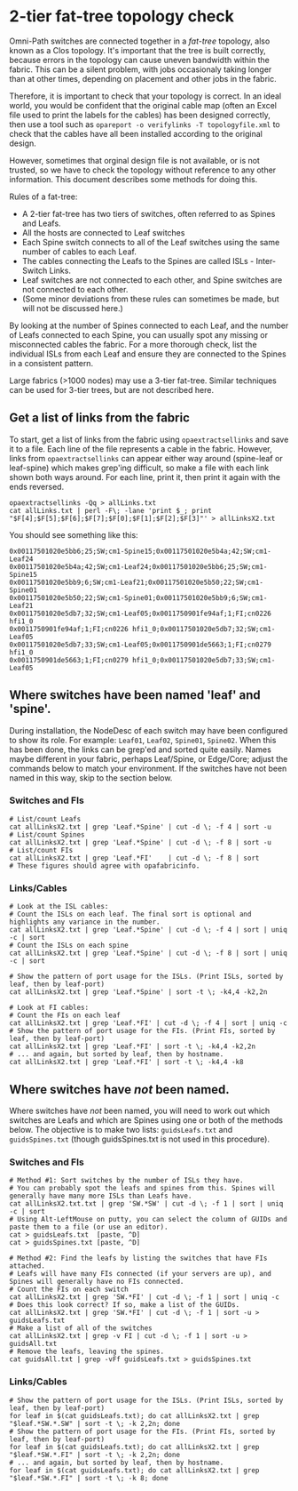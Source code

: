
# 2-tier fat-tree topology check

Omni-Path switches are connected together in a *fat-tree* topology, also known as a Clos topology.
It's important that the tree is built correctly, because errors in the topology can cause uneven bandwidth within the fabric.
This can be a silent problem, with jobs occasionaly taking longer than at other times, depending on placement and other jobs in the fabric.

Therefore, it is important to check that your topology is correct. In an ideal world, you would be confident that the original cable map
(often an Excel file used to print the labels for the cables) has been designed correctly,
then use a tool such as ```opareport -o verifylinks -T topologyfile.xml``` to check that the cables have all been installed according to the original design.

However, sometimes that orginal design file is not available, or is not trusted, so we have to check the topology without reference to any other information.
This document describes some methods for doing this.

Rules of a fat-tree:
- A 2-tier fat-tree has two tiers of switches, often referred to as Spines and Leafs.
- All the hosts are connected to Leaf switches
- Each Spine switch connects to all of the Leaf switches using the same number of cables to each Leaf.
- The cables connecting the Leafs to the Spines are called ISLs - Inter-Switch Links.
- Leaf switches are not connected to each other, and Spine switches are not connected to each other.
- (Some minor deviations from these rules can sometimes be made, but will not be discussed here.)

By looking at the number of Spines connected to each Leaf, and the number of Leafs connected to each Spine,
you can usually spot any missing or misconnected cables the fabric.
For a more thorough check, list the individual ISLs from each Leaf and ensure they are connected to the Spines in a consistent pattern.

Large fabrics (>1000 nodes) may use a 3-tier fat-tree. Similar techniques can be used for 3-tier trees, but are not described here.

## Get a list of links from the fabric
To start, get a list of links from the fabric using ```opaextractsellinks``` and save it to a file. Each line of the file represents a cable in the fabric.
However, links from ```opaextractsellinks``` can appear either way around (spine-leaf or leaf-spine) which makes grep'ing difficult,
so make a file with each link shown both ways around. For each line, print it, then print it again with the ends reversed.
```
opaextractsellinks -Qq > allLinks.txt
cat allLinks.txt | perl -F\; -lane 'print $_; print "$F[4];$F[5];$F[6];$F[7];$F[0];$F[1];$F[2];$F[3]"' > allLinksX2.txt
```
You should see something like this:
```
0x00117501020e5bb6;25;SW;cm1-Spine15;0x00117501020e5b4a;42;SW;cm1-Leaf24
0x00117501020e5b4a;42;SW;cm1-Leaf24;0x00117501020e5bb6;25;SW;cm1-Spine15
0x00117501020e5bb9;6;SW;cm1-Leaf21;0x00117501020e5b50;22;SW;cm1-Spine01
0x00117501020e5b50;22;SW;cm1-Spine01;0x00117501020e5bb9;6;SW;cm1-Leaf21
0x00117501020e5db7;32;SW;cm1-Leaf05;0x0011750901fe94af;1;FI;cn0226 hfi1_0
0x0011750901fe94af;1;FI;cn0226 hfi1_0;0x00117501020e5db7;32;SW;cm1-Leaf05
0x00117501020e5db7;33;SW;cm1-Leaf05;0x0011750901de5663;1;FI;cn0279 hfi1_0
0x0011750901de5663;1;FI;cn0279 hfi1_0;0x00117501020e5db7;33;SW;cm1-Leaf05
```
## Where switches have been named 'leaf' and 'spine'.
During installation, the NodeDesc of each switch may have been configured to show its role.
For example: ```Leaf01```, ```Leaf02```, ```Spine01```, ```Spine02```.
When this has been done, the links can be grep'ed and sorted quite easily.
Names maybe different in your fabric, perhaps Leaf/Spine, or Edge/Core; adjust the commands below to match your environment.
If the switches have not been named in this way, skip to the section below.

### Switches and FIs
```
# List/count Leafs
cat allLinksX2.txt | grep 'Leaf.*Spine' | cut -d \; -f 4 | sort -u
# List/count Spines
cat allLinksX2.txt | grep 'Leaf.*Spine' | cut -d \; -f 8 | sort -u
# List/count FIs
cat allLinksX2.txt | grep 'Leaf.*FI'    | cut -d \; -f 8 | sort
# These figures should agree with opafabricinfo.
```
### Links/Cables
```
# Look at the ISL cables:
# Count the ISLs on each leaf. The final sort is optional and highlights any variance in the number.
cat allLinksX2.txt | grep 'Leaf.*Spine' | cut -d \; -f 4 | sort | uniq -c | sort
# Count the ISLs on each spine
cat allLinksX2.txt | grep 'Leaf.*Spine' | cut -d \; -f 8 | sort | uniq -c | sort

# Show the pattern of port usage for the ISLs. (Print ISLs, sorted by leaf, then by leaf-port)
cat allLinksX2.txt | grep 'Leaf.*Spine' | sort -t \; -k4,4 -k2,2n
```
```
# Look at FI cables:
# Count the FIs on each leaf
cat allLinksX2.txt | grep 'Leaf.*FI' | cut -d \; -f 4 | sort | uniq -c
# Show the pattern of port usage for the FIs. (Print FIs, sorted by leaf, then by leaf-port)
cat allLinksX2.txt | grep 'Leaf.*FI' | sort -t \; -k4,4 -k2,2n
# ... and again, but sorted by leaf, then by hostname.
cat allLinksX2.txt | grep 'Leaf.*FI' | sort -t \; -k4,4 -k8
```

## Where switches have *not* been named.
Where switches have *not* been named, you will need to work out which switches are Leafs and which are Spines using one or both of the methods below.
The objective is to make two lists: ```guidsLeafs.txt``` and ```guidsSpines.txt``` (though guidsSpines.txt is not used in this procedure).

### Switches and FIs
```
# Method #1: Sort switches by the number of ISLs they have.
# You can probably spot the leafs and spines from this. Spines will generally have many more ISLs than Leafs have.
cat allLinksX2.txt.txt | grep 'SW.*SW' | cut -d \; -f 1 | sort | uniq -c | sort
# Using Alt-LeftMouse on putty, you can select the column of GUIDs and paste them to a file (or use an editor).
cat > guidsLeafs.txt  [paste, ^D]
cat > guidsSpines.txt [paste, ^D]

# Method #2: Find the leafs by listing the switches that have FIs attached.
# Leafs will have many FIs connected (if your servers are up), and Spines will generally have no FIs connected.
# Count the FIs on each switch
cat allLinksX2.txt | grep 'SW.*FI' | cut -d \; -f 1 | sort | uniq -c
# Does this look correct? If so, make a list of the GUIDs.
cat allLinksX2.txt | grep 'SW.*FI' | cut -d \; -f 1 | sort -u > guidsLeafs.txt
# Make a list of all of the switches
cat allLinksX2.txt | grep -v FI | cut -d \; -f 1 | sort -u > guidsAll.txt
# Remove the leafs, leaving the spines.
cat guidsAll.txt | grep -vFf guidsLeafs.txt > guidsSpines.txt
```
### Links/Cables
```
# Show the pattern of port usage for the ISLs. (Print ISLs, sorted by leaf, then by leaf-port)
for leaf in $(cat guidsLeafs.txt); do cat allLinksX2.txt | grep "$leaf.*SW.*.SW" | sort -t \; -k 2,2n; done
# Show the pattern of port usage for the FIs. (Print FIs, sorted by leaf, then by leaf-port)
for leaf in $(cat guidsLeafs.txt); do cat allLinksX2.txt | grep "$leaf.*SW.*.FI" | sort -t \; -k 2,2n; done
# ... and again, but sorted by leaf, then by hostname.
for leaf in $(cat guidsLeafs.txt); do cat allLinksX2.txt | grep "$leaf.*SW.*.FI" | sort -t \; -k 8; done
```
